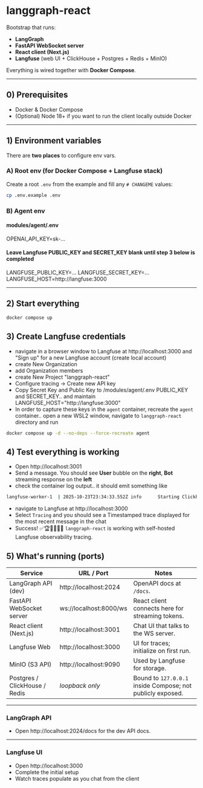 # langgraph-react

Bootstrap that runs:

- **LangGraph**
- **FastAPI WebSocket server**
- **React client (Next.js)**
- **Langfuse** (web UI + ClickHouse + Postgres + Redis + MinIO)

Everything is wired together with **Docker Compose**.

---

## 0) Prerequisites

- Docker & Docker Compose
- (Optional) Node 18+ if you want to run the client locally outside Docker

---

## 1) Environment variables

There are **two places** to configure env vars.

### A) Root env (for Docker Compose + Langfuse stack)

Create a root `.env` from the example and fill any `# CHANGEME` values:

```bash
cp .env.example .env
```

### B) Agent env

#### modules/agent/.env

OPENAI_API_KEY=sk-...

#### Leave Langfuse PUBLIC_KEY and SECRET_KEY blank until step 3 below is completed

LANGFUSE_PUBLIC_KEY=...
LANGFUSE_SECRET_KEY=...
LANGFUSE_HOST=http://langfuse:3000

---

## 2) Start everything

```bash
docker compose up
```

## 3) Create Langfuse credentials

- navigate in a browser window to Langfuse at http://localhost:3000 and "Sign up" for a new Langfuse account (create local account)
- create New Organization
- add Organization members
- create New Project "langgraph-react"
- Configure tracing -> Create new API key
- Copy Secret Key and Public Key to /modules/agent/.env PUBLIC_KEY and SECRET_KEY.. and maintain LANGFUSE_HOST="http://langfuse:3000"
- In order to capture these keys in the `agent` container, recreate the `agent` container.. open a new WSL2 window, navigate to `langgraph-react` directory and run

```bash
docker compose up -d --no-deps --force-recreate agent
```

## 4) Test everything is working

- Open http://localhost:3001
- Send a message. You should see **User** bubble on the **right**, **Bot** streaming response on the **left**
- check the container log output.. it should emit something like

```bash
langfuse-worker-1  | 2025-10-23T23:34:33.552Z info      Starting ClickhouseWriter. Max interval: 1000 ms, Max batch size: 1000
```

- navigate to Langfuse at http://localhost:3000
- Select `Tracing` and you should see a Timestamped trace displayed for the most recent message in the chat
- Success! ✅🏆🎯💯🚀🎯 `langgraph-react` is working with self-hosted Langfuse observability tracing.

## 5) What's running (ports)

| Service                       | URL / Port             | Notes                                                      |
| ----------------------------- | ---------------------- | ---------------------------------------------------------- |
| LangGraph API (dev)           | http://localhost:2024  | OpenAPI docs at `/docs`.                                   |
| FastAPI WebSocket server      | ws://localhost:8000/ws | React client connects here for streaming tokens.           |
| React client (Next.js)        | http://localhost:3001  | Chat UI that talks to the WS server.                       |
| Langfuse Web                  | http://localhost:3000  | UI for traces; initialize on first run.                    |
| MinIO (S3 API)                | http://localhost:9090  | Used by Langfuse for storage.                              |
| Postgres / ClickHouse / Redis | _loopback only_        | Bound to `127.0.0.1` inside Compose; not publicly exposed. |

---

### LangGraph API

- Open http://localhost:2024/docs for the dev API docs.

---

### Langfuse UI

- Open http://localhost:3000
- Complete the initial setup
- Watch traces populate as you chat from the client

